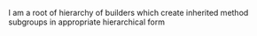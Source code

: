 I am a root of hierarchy of builders which create inherited method subgroups in appropriate hierarchical form